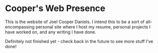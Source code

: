 # Cooper's Web Presence
This is the website of Joel Cooper Daniels. I intend this to be a sort of all-encompassing personal site where I host my resume, personal projects I have worked on, and any writing I have done.  

Definitely not finished yet - check back in the future to see more stuff I've done!
